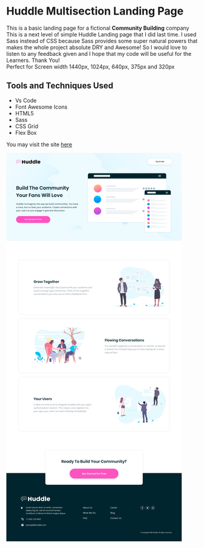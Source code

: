 # Huddle Multisection Landing Page
This is a basic landing page for a fictional **Community Building** company 
<br>
This is a next level of simple Huddle Landing page that I did last time.
I used Sass instead of CSS because Sass provides some super natural powers that makes the whole project absolute DRY and Awesome!
So I would love to listen to any feedback given and I hope that my code will be useful for the Learners.
Thank You! 
<br>
Perfect for Screen width 1440px, 1024px, 640px, 375px and 320px

## Tools and Techniques Used
- Vs Code
- Font Awesome Icons
- HTML5
- Sass
- CSS Grid
- Flex Box

You may visit the site [here](https://roctanweer.github.io/huddleMultiSec/.)

![Site Preview](./images/desktop-design.jpg)
